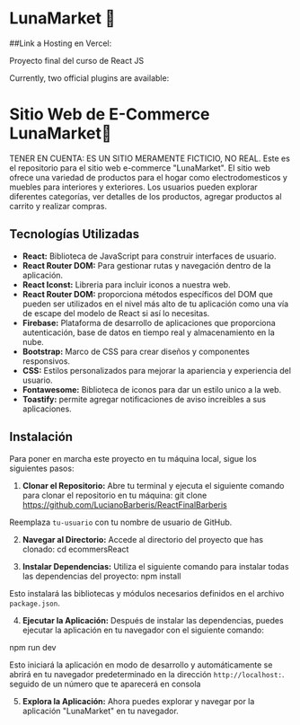 # LunaMarket 🌙
##Link a Hosting en Vercel:

Proyecto final del curso de React JS

Currently, two official plugins are available:

# Sitio Web de E-Commerce LunaMarket🌙

TENER EN CUENTA: ES UN SITIO MERAMENTE FICTICIO, NO REAL.
Este es el repositorio para el sitio web e-commerce "LunaMarket". El sitio web ofrece una variedad de productos para el hogar como electrodomesticos y muebles para interiores y exteriores. Los usuarios pueden explorar diferentes categorías, ver detalles de los productos, agregar productos al carrito y realizar compras.

## Tecnologías Utilizadas

- **React:** Biblioteca de JavaScript para construir interfaces de usuario.
- **React Router DOM:** Para gestionar rutas y navegación dentro de la aplicación.
- **React Iconst:** Libreria para incluir iconos a nuestra web.
- **React Router DOM:** proporciona métodos específicos del DOM que pueden ser utilizados en el nivel más alto de tu aplicación como una vía de escape del modelo de React si así lo necesitas.
- **Firebase:** Plataforma de desarrollo de aplicaciones que proporciona autenticación, base de datos en tiempo real y almacenamiento en la nube.
- **Bootstrap:** Marco de CSS para crear diseños y componentes responsivos.
- **CSS:** Estilos personalizados para mejorar la apariencia y experiencia del usuario.
- **Fontawesome:** Biblioteca de iconos para dar un estilo unico a la web.
- **Toastify:** permite agregar notificaciones de aviso increibles a sus aplicaciones.

## Instalación

Para poner en marcha este proyecto en tu máquina local, sigue los siguientes pasos:

1. **Clonar el Repositorio:** Abre tu terminal y ejecuta el siguiente comando para clonar el repositorio en tu máquina:
git clone https://github.com/LucianoBarberis/ReactFinalBarberis

Reemplaza `tu-usuario` con tu nombre de usuario de GitHub.

2. **Navegar al Directorio:** Accede al directorio del proyecto que has clonado:
cd ecommersReact

3. **Instalar Dependencias:** Utiliza el siguiente comando para instalar todas las dependencias del proyecto:
npm install

Esto instalará las bibliotecas y módulos necesarios definidos en el archivo `package.json`.

4. **Ejecutar la Aplicación:** Después de instalar las dependencias, puedes ejecutar la aplicación en tu navegador con el siguiente comando:

npm run dev

Esto iniciará la aplicación en modo de desarrollo y automáticamente se abrirá en tu navegador predeterminado en la dirección `http://localhost:`. seguido de un número que te aparecerá en consola

5. **Explora la Aplicación:** Ahora puedes explorar y navegar por la aplicación "LunaMarket" en tu navegador.
